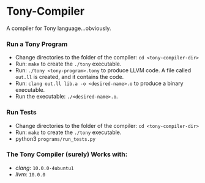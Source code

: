 # Tony-Compiler
A compiler for Tony language...obviously.

### Run a Tony Program
- Change directories to the folder of the compiler: `cd <tony-compiler-dir>`
- Run: `make` to create the `./tony` executable.
- Run: `./tony <tony-program>.tony` to produce LLVM code.
  A file called `out.ll` is created, and it contains the code.
- Run: `clang out.ll lib.a -o <desired-name>.o` to produce a binary executable.
- Run the executable: `./<desired-name>.o`.

### Run Tests
- Change directories to the folder of the compiler: `cd <tony-compiler-dir>`
- Run: `make` to create the `./tony` executable.
- python3 `programs/run_tests.py`

### The Tony Compiler (surely) Works with:
- _clang_: `10.0.0-4ubuntu1`
- _llvm_: `10.0.0`